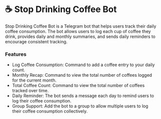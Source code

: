 # ☕ Stop Drinking Coffee Bot

Stop Drinking Coffee Bot is a Telegram bot that helps users track their daily coffee consumption. The bot allows users to log each cup of coffee they drink, provides daily and monthly summaries, and sends daily reminders to encourage consistent tracking.

### Features

- Log Coffee Consumption: Command to add a coffee entry to your daily count.
- Monthly Recap: Command to view the total number of coffees logged for the current month.
- Total Coffee Count: Command to view the total number of coffees tracked over time.
- Daily Reminder: The bot sends a message each day to remind users to log their coffee consumption.
- Group Support: Add the bot to a group to allow multiple users to log their coffee consumption collectively.